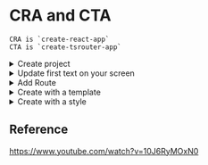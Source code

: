 # CRA and CTA

    CRA is `create-react-app`
    CTA is `create-tsrouter-app`

<details>
  <summary>Create project</summary>

  ##### CRA
  ```bash
  pnpx create-react-app cra-app
  cd cra-app
  pnpm start
  ```
  Then go to <http://localhost:3000>
  ##### CTA
  ```bash
  ```bash
  pnpx create-tsrouter-app cta-app
  cd cta-app
  pnpm start
  ```
  Then go to <http://localhost:3000>
</details>

<details>
  <summary>Update first text on your screen</summary>

  ##### CRA `Learn React` to `Learn React on CRA`
  ```bash
  nano src/App.js
  ```
  ```bash
  import logo from './logo.svg';
  import './App.css';

  function App() {
    return (
      <div className="App">
        <header className="App-header">
          <img src={logo} className="App-logo" alt="logo" />
          <p>
            Edit <code>src/App.js</code> and save to reload.
          </p>
          <a
            className="App-link"
            href="https://reactjs.org"
            target="_blank"
            rel="noopener noreferrer"
          >
            Learn React on CRA
          </a>
        </header>
      </div>
    );
  }
  ```
  ##### CTA `Learn React` to `Learn React on CTA`
  ```bash
  nano src/App.jsx
  ```
  ```bash
  import logo from "./logo.svg";
  import "./App.css";


  function App() {
    return (
      <div className="App">
        <header className="App-header">
          <img src={logo} className="App-logo" alt="logo" />
          <p>
            Edit <code>src/App.jsx</code> and save to reload.
          </p>
          <a
            className="App-link"
            href="https://reactjs.org"
            target="_blank"
            rel="noopener noreferrer"
          >
            Learn React on CTA
          </a>
          <a
            className="App-link"
            href="https://tanstack.com"
            target="_blank"
            rel="noopener noreferrer"
          >
            Learn TanStack
          </a>
        </header>
      </div>
    );
  }

  export default App;
  ```
</details>

<details>
  <summary>Add Route</summary>
  
  ##### CTA clone `about` from `index`
  ```bash
  nano src/main.jsx
  ```
  ```bash
  ...
  const indexRoute = createRoute({
    getParentRoute: () => rootRoute,
    path: "/",
    component: App,
  });

  const aboutRoute = createRoute({
    getParentRoute: () => rootRoute,
    path: "/about",
    component: () => <div>About Route</div>,
  });

  # const routeTree = rootRoute.addChildren([indexRoute]);
  const routeTree = rootRoute.addChildren([indexRoute, aboutRoute]);
  ...
  ```
  Then go to <http://localhost:3000/about>
</details>

<details>
  <summary>Create with a template</summary>

  ##### Create new project with CTA
  ```bash
  pnpx create-tsrouter-app cta-file-app --template file-router
  cd cta-file-app
  pnpm start
  ```
  Then go to <http://localhost:3000>

  ##### Add new route
  ```bash
  nano src/routes/about.tsx
  ```
  ```bash
  import { createFileRoute } from "@tanstack/react-router";

  export const Route = createFileRoute("/about")({
      component: RouteComponent,
  });

  function RouteComponent() {
      return <div>About</div>;
  }
  ```
  Then go to <http://localhost:3000/about>
</details>

<details>
  <summary>Create with a style</summary>

  ##### Create new project with CTA
  ```bash
  pnpx create-tsrouter-app cta-app-with-style --template file-router --tailwind
  cd cta-app-with-style
  pnpm start
  ```
  Then go to <http://localhost:3000>
</details>

## Reference
<https://www.youtube.com/watch?v=10J6RyMOxN0>